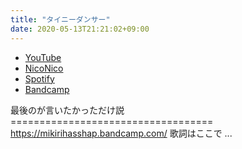 ```yaml
---
title: "タイニーダンサー"
date: 2020-05-13T21:21:02+09:00
---
```


- [YouTube](https://www.youtube.com/watch?HQAcCS3iRFw)
- [NicoNico](https://nico.ms/sm36854944)
- [Spotify](https://open.spotify.com/track/289kLVjFx5ACUOUyWasQU4)
- [Bandcamp](https://mikirihasshap.bandcamp.com/track/--157)

最後のが言いたかっただけ説 =================================== https://mikirihasshap.bandcamp.com/ 歌詞はここで ...